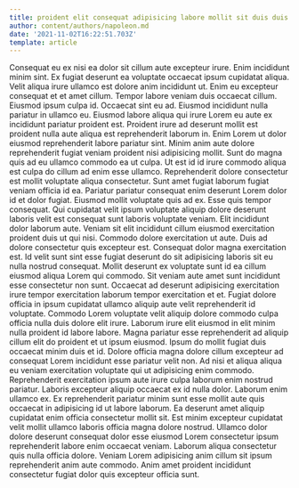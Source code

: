 ```yaml
---
title: proident elit consequat adipisicing labore mollit sit duis duis dolore
author: content/authors/napoleon.md
date: '2021-11-02T16:22:51.703Z'
template: article
---
```


Consequat eu ex nisi ea dolor sit cillum aute excepteur irure. Enim incididunt minim sint. Ex fugiat deserunt ea voluptate occaecat ipsum cupidatat aliqua. Velit aliqua irure ullamco est dolore anim incididunt ut. Enim eu excepteur consequat et et amet cillum. Tempor labore veniam duis occaecat cillum. Eiusmod ipsum culpa id.
Occaecat sint eu ad. Eiusmod incididunt nulla pariatur in ullamco eu. Eiusmod labore aliqua qui irure Lorem eu aute ex incididunt pariatur proident est. Proident irure ad deserunt mollit est proident nulla aute aliqua est reprehenderit laborum in. Enim Lorem ut dolor eiusmod reprehenderit labore pariatur sint. Minim anim aute dolore reprehenderit fugiat veniam proident nisi adipisicing mollit. Sunt do magna quis ad eu ullamco commodo ea ut culpa. Ut est id id irure commodo aliqua est culpa do cillum ad enim esse ullamco.
Reprehenderit dolore consectetur est mollit voluptate aliqua consectetur. Sunt amet fugiat laborum fugiat veniam officia id ea. Pariatur pariatur consequat enim deserunt Lorem dolor id et dolor fugiat. Eiusmod mollit voluptate quis ad ex. Esse quis tempor consequat. Qui cupidatat velit ipsum voluptate aliquip dolore deserunt laboris velit est consequat sunt laboris voluptate veniam.
Elit incididunt dolor laborum aute. Veniam sit elit incididunt cillum eiusmod exercitation proident duis ut qui nisi. Commodo dolore exercitation ut aute. Duis ad dolore consectetur quis excepteur est. Consequat dolor magna exercitation est. Id velit sunt sint esse fugiat deserunt do sit adipisicing laboris sit eu nulla nostrud consequat.
Mollit deserunt ex voluptate sunt id ea cillum eiusmod aliqua Lorem qui commodo. Sit veniam aute amet sunt incididunt esse consectetur non sunt. Occaecat ad deserunt adipisicing exercitation irure tempor exercitation laborum tempor exercitation et et. Fugiat dolore officia in ipsum cupidatat ullamco aliquip aute velit reprehenderit id voluptate. Commodo Lorem voluptate velit aliquip dolore commodo culpa officia nulla duis dolore elit irure. Laborum irure elit eiusmod in elit minim nulla proident id labore labore. Magna pariatur esse reprehenderit ad aliquip cillum elit do proident et ut ipsum eiusmod. Ipsum do mollit fugiat duis occaecat minim duis et id.
Dolore officia magna dolore cillum excepteur ad consequat Lorem incididunt esse pariatur velit non. Ad nisi et aliqua aliqua eu veniam exercitation voluptate qui ut adipisicing enim commodo. Reprehenderit exercitation ipsum aute irure culpa laborum enim nostrud pariatur. Laboris excepteur aliquip occaecat ex id nulla dolor. Laborum enim ullamco ex. Ex reprehenderit pariatur minim sunt esse mollit aute quis occaecat in adipisicing id ut labore laborum.
Ea deserunt amet aliquip cupidatat enim officia consectetur mollit sit. Est minim excepteur cupidatat velit mollit ullamco laboris officia magna dolore nostrud. Ullamco dolor dolore deserunt consequat dolor esse eiusmod Lorem consectetur ipsum reprehenderit labore enim occaecat veniam. Laborum aliqua consectetur quis nulla officia dolore. Veniam Lorem adipisicing anim cillum sit ipsum reprehenderit anim aute commodo. Anim amet proident incididunt consectetur fugiat dolor quis excepteur officia sunt.
